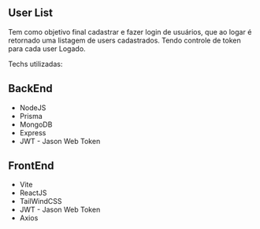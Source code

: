 ## User List
Tem como objetivo final cadastrar e fazer login de usuários, que ao logar é retornado uma listagem de users cadastrados. 
Tendo controle de token para cada user Logado.

Techs utilizadas:

## BackEnd
- NodeJS
- Prisma
- MongoDB
- Express
- JWT - Jason Web Token

## FrontEnd
- Vite
- ReactJS
- TailWindCSS
- JWT - Jason Web Token
- Axios

